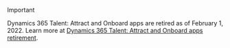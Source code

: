 > [!IMPORTANT]
> Dynamics 365 Talent: Attract and Onboard apps are retired as of February 1, 2022. Learn more at [Dynamics 365 Talent: Attract and Onboard apps retirement](../human-resources/hr-talent-retire.md).
